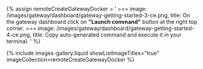 {% assign remoteCreateGatewayDocker = '
    ===
        image: /images/gateway/dashboard/gateway-getting-started-3-ce.png,
        title: On the gateway dashboard click on **"Launch command"** button at the right top corner.
    ===
        image: /images/gateway/dashboard/gateway-getting-started-4-ce.png,
        title: Copy auto-generated command and execute it in your terminal.
'
%}

{% include images-gallery.liquid showListImageTitles="true" imageCollection=remoteCreateGatewayDocker %} 

